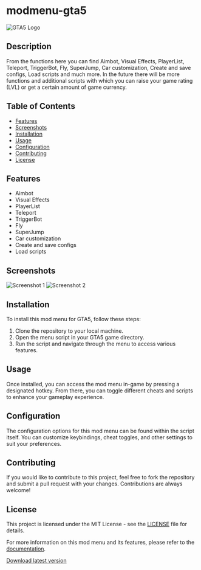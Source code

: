 # modmenu-gta5

![GTA5 Logo](url)

## Description

From the functions here you can find Aimbot, Visual Effects, PlayerList, Teleport, TriggerBot, Fly, SuperJump, Car customization, Create and save configs, Load scripts and much more. In the future there will be more functions and additional scripts with which you can raise your game rating (LVL) or get a certain amount of game currency.

## Table of Contents

- [Features](#features)
- [Screenshots](#screenshots)
- [Installation](#installation)
- [Usage](#usage)
- [Configuration](#configuration)
- [Contributing](#contributing)
- [License](#license)

## Features

- Aimbot
- Visual Effects
- PlayerList
- Teleport
- TriggerBot
- Fly
- SuperJump
- Car customization
- Create and save configs
- Load scripts

## Screenshots

![Screenshot 1](url)
![Screenshot 2](url)

## Installation

To install this mod menu for GTA5, follow these steps:

1. Clone the repository to your local machine.
2. Open the menu script in your GTA5 game directory.
3. Run the script and navigate through the menu to access various features.

## Usage

Once installed, you can access the mod menu in-game by pressing a designated hotkey. From there, you can toggle different cheats and scripts to enhance your gameplay experience.

## Configuration

The configuration options for this mod menu can be found within the script itself. You can customize keybindings, cheat toggles, and other settings to suit your preferences.

## Contributing

If you would like to contribute to this project, feel free to fork the repository and submit a pull request with your changes. Contributions are always welcome!

## License

This project is licensed under the MIT License - see the [LICENSE](LICENSE) file for details. 

For more information on this mod menu and its features, please refer to the [documentation](link).

[Download latest version](img.shields.io/download/version/modmenu-gta5?color=#HEX-COLOR#)